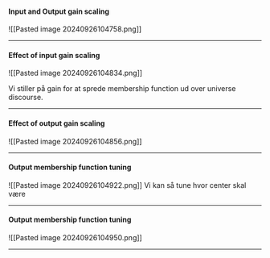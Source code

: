 #### Input and Output gain scaling
![[Pasted image 20240926104758.png]]

---
#### Effect of input gain scaling
![[Pasted image 20240926104834.png]]

Vi stiller på gain for at sprede membership function ud over universe discourse.

---
#### Effect of output gain scaling
![[Pasted image 20240926104856.png]]

---
#### Output membership function tuning
![[Pasted image 20240926104922.png]]
Vi kan så tune hvor center skal være

---
#### Output membership function tuning
![[Pasted image 20240926104950.png]]

---
